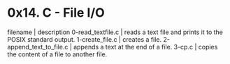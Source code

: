 # 0x14. C - File I/O
filename | description
0-read_textfile.c | reads a text file and prints it to the POSIX standard output.
1-create_file.c | creates a file.
2-append_text_to_file.c | appends a text at the end of a file.
3-cp.c | copies the content of a file to another file.